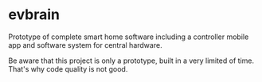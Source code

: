 evbrain
=======

Prototype of complete smart home software including a controller mobile app and software system for central hardware.

Be aware that this project is only a prototype, built in a very limited of time. That's why code quality is not good.


